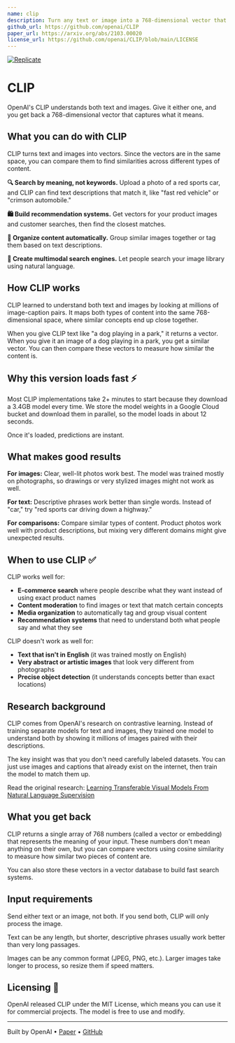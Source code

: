 ```yaml
---
name: clip
description: Turn any text or image into a 768-dimensional vector that captures its meaning
github_url: https://github.com/openai/CLIP
paper_url: https://arxiv.org/abs/2103.00020
license_url: https://github.com/openai/CLIP/blob/main/LICENSE
---
```


[![Replicate](https://replicate.com/openai/clip/badge)](https://replicate.com/openai/clip)

# CLIP

OpenAI's CLIP understands both text and images. Give it either one, and you get back a 768-dimensional vector that captures what it means.

## What you can do with CLIP

CLIP turns text and images into vectors. Since the vectors are in the same space, you can compare them to find similarities across different types of content.

**🔍 Search by meaning, not keywords.** Upload a photo of a red sports car, and CLIP can find text descriptions that match it, like "fast red vehicle" or "crimson automobile."

**🛍️ Build recommendation systems.** Get vectors for your product images and customer searches, then find the closest matches.

**📁 Organize content automatically.** Group similar images together or tag them based on text descriptions.

**🔎 Create multimodal search engines.** Let people search your image library using natural language.

## How CLIP works

CLIP learned to understand both text and images by looking at millions of image-caption pairs. It maps both types of content into the same 768-dimensional space, where similar concepts end up close together.

When you give CLIP text like "a dog playing in a park," it returns a vector. When you give it an image of a dog playing in a park, you get a similar vector. You can then compare these vectors to measure how similar the content is.

## Why this version loads fast ⚡

Most CLIP implementations take 2+ minutes to start because they download a 3.4GB model every time. We store the model weights in a Google Cloud bucket and download them in parallel, so the model loads in about 12 seconds.

Once it's loaded, predictions are instant.

## What makes good results

**For images:** Clear, well-lit photos work best. The model was trained mostly on photographs, so drawings or very stylized images might not work as well.

**For text:** Descriptive phrases work better than single words. Instead of "car," try "red sports car driving down a highway."

**For comparisons:** Compare similar types of content. Product photos work well with product descriptions, but mixing very different domains might give unexpected results.

## When to use CLIP ✅

CLIP works well for:

- **E-commerce search** where people describe what they want instead of using exact product names
- **Content moderation** to find images or text that match certain concepts
- **Media organization** to automatically tag and group visual content
- **Recommendation systems** that need to understand both what people say and what they see

CLIP doesn't work as well for:

- **Text that isn't in English** (it was trained mostly on English)
- **Very abstract or artistic images** that look very different from photographs  
- **Precise object detection** (it understands concepts better than exact locations)

## Research background

CLIP comes from OpenAI's research on contrastive learning. Instead of training separate models for text and images, they trained one model to understand both by showing it millions of images paired with their descriptions.

The key insight was that you don't need carefully labeled datasets. You can just use images and captions that already exist on the internet, then train the model to match them up.

Read the original research: [Learning Transferable Visual Models From Natural Language Supervision](https://arxiv.org/abs/2103.00020)

## What you get back

CLIP returns a single array of 768 numbers (called a vector or embedding) that represents the meaning of your input. These numbers don't mean anything on their own, but you can compare vectors using cosine similarity to measure how similar two pieces of content are.

You can also store these vectors in a vector database to build fast search systems.

## Input requirements

Send either text or an image, not both. If you send both, CLIP will only process the image.

Text can be any length, but shorter, descriptive phrases usually work better than very long passages.

Images can be any common format (JPEG, PNG, etc.). Larger images take longer to process, so resize them if speed matters.

## Licensing 📄

OpenAI released CLIP under the MIT License, which means you can use it for commercial projects. The model is free to use and modify.

---

Built by OpenAI • [Paper](https://arxiv.org/abs/2103.00020) • [GitHub](https://github.com/openai/CLIP)
